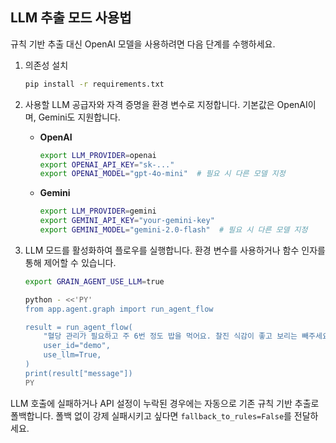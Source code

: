 ## LLM 추출 모드 사용법

규칙 기반 추출 대신 OpenAI 모델을 사용하려면 다음 단계를 수행하세요.

1. 의존성 설치
   ```bash
   pip install -r requirements.txt
   ```
   
2. 사용할 LLM 공급자와 자격 증명을 환경 변수로 지정합니다. 기본값은 OpenAI이며, Gemini도 지원합니다.
   - **OpenAI**
     ```bash
     export LLM_PROVIDER=openai
     export OPENAI_API_KEY="sk-..."
     export OPENAI_MODEL="gpt-4o-mini"  # 필요 시 다른 모델 지정
     ```
   - **Gemini**
     ```bash
     export LLM_PROVIDER=gemini
     export GEMINI_API_KEY="your-gemini-key"
     export GEMINI_MODEL="gemini-2.0-flash"  # 필요 시 다른 모델 지정
     ```

3. LLM 모드를 활성화하여 플로우를 실행합니다. 환경 변수를 사용하거나 함수 인자를 통해 제어할 수 있습니다.
   ```bash
   export GRAIN_AGENT_USE_LLM=true

   python - <<'PY'
   from app.agent.graph import run_agent_flow

   result = run_agent_flow(
       "혈당 관리가 필요하고 주 6번 정도 밥을 먹어요. 찰진 식감이 좋고 보리는 빼주세요.",
       user_id="demo",
       use_llm=True,
   )
   print(result["message"])
   PY
   ```

LLM 호출에 실패하거나 API 설정이 누락된 경우에는 자동으로 기존 규칙 기반 추출로 폴백합니다. 폴백 없이 강제 실패시키고 싶다면 `fallback_to_rules=False`를 전달하세요.

